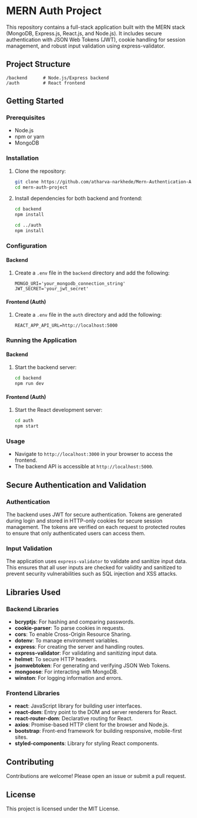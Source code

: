 # MERN Auth Project

This repository contains a full-stack application built with the MERN stack (MongoDB, Express.js, React.js, and Node.js). It includes secure authentication with JSON Web Tokens (JWT), cookie handling for session management, and robust input validation using express-validator.

## Project Structure

```
/backend      # Node.js/Express backend
/auth         # React frontend
```

## Getting Started

### Prerequisites

- Node.js
- npm or yarn
- MongoDB

### Installation

1. Clone the repository:
   ```sh
   git clone https://github.com/atharva-narkhede/Mern-Authentication-App.git
   cd mern-auth-project
   ```

2. Install dependencies for both backend and frontend:
   ```sh
   cd backend
   npm install

   cd ../auth
   npm install
   ```

### Configuration

#### Backend

1. Create a `.env` file in the `backend` directory and add the following:
   ```env
   MONGO_URI='your_mongodb_connection_string'
   JWT_SECRET='your_jwt_secret'
   ```

#### Frontend (Auth)

1. Create a `.env` file in the `auth` directory and add the following:
   ```env
   REACT_APP_API_URL=http://localhost:5000
   ```

### Running the Application

#### Backend

1. Start the backend server:
   ```sh
   cd backend
   npm run dev
   ```

#### Frontend (Auth)

1. Start the React development server:
   ```sh
   cd auth
   npm start
   ```

### Usage

- Navigate to `http://localhost:3000` in your browser to access the frontend.
- The backend API is accessible at `http://localhost:5000`.

## Secure Authentication and Validation

### Authentication

The backend uses JWT for secure authentication. Tokens are generated during login and stored in HTTP-only cookies for secure session management. The tokens are verified on each request to protected routes to ensure that only authenticated users can access them.

### Input Validation

The application uses `express-validator` to validate and sanitize input data. This ensures that all user inputs are checked for validity and sanitized to prevent security vulnerabilities such as SQL injection and XSS attacks.

## Libraries Used

### Backend Libraries

- **bcryptjs**: For hashing and comparing passwords.
- **cookie-parser**: To parse cookies in requests.
- **cors**: To enable Cross-Origin Resource Sharing.
- **dotenv**: To manage environment variables.
- **express**: For creating the server and handling routes.
- **express-validator**: For validating and sanitizing input data.
- **helmet**: To secure HTTP headers.
- **jsonwebtoken**: For generating and verifying JSON Web Tokens.
- **mongoose**: For interacting with MongoDB.
- **winston**: For logging information and errors.

### Frontend Libraries

- **react**: JavaScript library for building user interfaces.
- **react-dom**: Entry point to the DOM and server renderers for React.
- **react-router-dom**: Declarative routing for React.
- **axios**: Promise-based HTTP client for the browser and Node.js.
- **bootstrap**: Front-end framework for building responsive, mobile-first sites.
- **styled-components**: Library for styling React components.

## Contributing

Contributions are welcome! Please open an issue or submit a pull request.

## License

This project is licensed under the MIT License.
